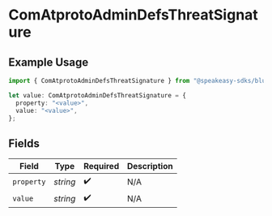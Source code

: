 # ComAtprotoAdminDefsThreatSignature

## Example Usage

```typescript
import { ComAtprotoAdminDefsThreatSignature } from "@speakeasy-sdks/bluesky/models/components";

let value: ComAtprotoAdminDefsThreatSignature = {
  property: "<value>",
  value: "<value>",
};
```

## Fields

| Field              | Type               | Required           | Description        |
| ------------------ | ------------------ | ------------------ | ------------------ |
| `property`         | *string*           | :heavy_check_mark: | N/A                |
| `value`            | *string*           | :heavy_check_mark: | N/A                |